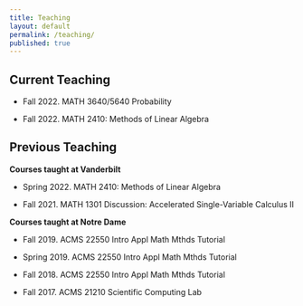 ```yaml
---
title: Teaching
layout: default
permalink: /teaching/
published: true
---
```


## Current Teaching
* Fall 2022. MATH 3640/5640 Probability

* Fall 2022. MATH 2410: Methods of Linear Algebra


## Previous Teaching
<b>Courses taught at Vanderbilt</b>

* Spring 2022. MATH 2410: Methods of Linear Algebra

* Fall 2021. MATH 1301 Discussion: Accelerated Single-Variable Calculus II

<b>Courses taught at Notre Dame</b>

* Fall 2019. ACMS 22550 Intro Appl Math Mthds Tutorial

* Spring 2019. ACMS 22550 Intro Appl Math Mthds Tutorial

* Fall 2018. ACMS 22550 Intro Appl Math Mthds Tutorial

* Fall 2017. ACMS 21210 Scientific Computing Lab